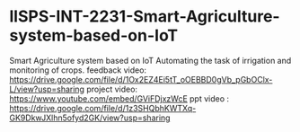 # llSPS-INT-2231-Smart-Agriculture-system-based-on-IoT
Smart Agriculture system based on IoT
Automating the task of irrigation and monitoring of crops.
feedback video: https://drive.google.com/file/d/1Ox2EZ4Ei5tT_oOEBBD0gVb_pGbOClx-L/view?usp=sharing
project video:  https://www.youtube.com/embed/GViFDjxzWcE
ppt video : https://drive.google.com/file/d/1z3SHQbhKWTXq-GK9DkwJXlhn5ofyd2GK/view?usp=sharing
